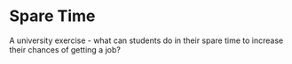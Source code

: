 # Spare Time

A university exercise - what can students do in their spare time to increase their chances of getting a job?

